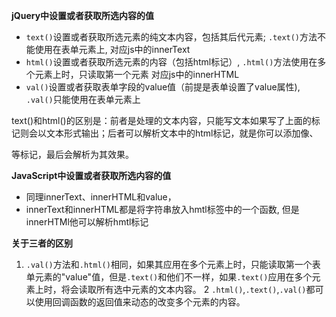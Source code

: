 **jQuery中设置或者获取所选内容的值**

- `text()`设置或者获取所选元素的纯文本内容，包括其后代元素; `.text()`方法不能使用在表单元素上, 对应js中的innerText
- `html()`设置或者获取所选元素的内容（包括html标记）, `.html()`方法使用在多个元素上时，只读取第一个元素 对应js中的innerHTML
- `val()`设置或者获取表单字段的value值（前提是表单设置了value属性), `.val()`只能使用在表单元素上

text()和html()的区别是：前者是处理的文本内容，只能写文本如果写了上面的标记则会以文本形式输出；后者可以解析文本中的html标记，就是你可以添加像<a></a>、<p></p>等标记，最后会解析为其效果。

**JavaScript中设置或者获取所选内容的值**

- 同理innerText、innerHTML和value，
- innerText和innerHTML都是将字符串放入hmtl标签中的一个函数, 但是innerHTMl他可以解析hmtl标记

**关于三者的区别**

1. `.val()`方法和`.html()`相同，如果其应用在多个元素上时，只能读取第一个表单元素的"value"值，但是`.text()`和他们不一样，如果`.text()`应用在多个元素上时，将会读取所有选中元素的文本内容。
2 `.html()`,`.text()`,`.val()`都可以使用回调函数的返回值来动态的改变多个元素的内容。
